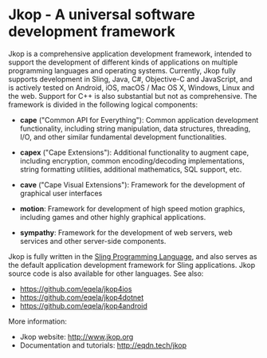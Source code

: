 Jkop - A universal software development framework
=================================================

Jkop is a comprehensive application development framework,
intended to support the development of different kinds of
applications on multiple programming languages and operating
systems. Currently, Jkop fully supports development in Sling,
Java, C#, Objective-C and JavaScript, and is actively tested on
Android, iOS, macOS / Mac OS X, Windows, Linux and the web. Support
for C++ is also substantial but not as comprehensive. The framework
is divided in the following logical components:

* **cape** ("Common API for Everything"): Common application development
functionality, including string manipulation, data structures,
threading, I/O, and other similar fundamental development functionalities.

* **capex** ("Cape Extensions"): Additional functionality to augment cape,
including encryption, common encoding/decoding implementations,
string formatting utilities, additional mathematics, SQL support, etc.

* **cave** ("Cape Visual Extensions"): Framework for the development of
graphical user interfaces

* **motion**: Framework for development of high speed motion graphics, including
games and other highly graphical applications.

* **sympathy**: Framework for the development of web servers, web services
and other server-side components.

Jkop is fully written in the [Sling Programming Language](http://eqdn.tech/sling),
and also serves as the default application development framework for Sling applications.
Jkop source code is also available for other languages. See also:

* https://github.com/eqela/jkop4ios
* https://github.com/eqela/jkop4dotnet
* https://github.com/eqela/jkop4android

More information:

* Jkop website: http://www.jkop.org
* Documentation and tutorials: http://eqdn.tech/jkop
